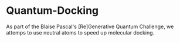 # Quantum-Docking
As part of the Blaise Pascal's [Re]Generative Quantum Challenge, we attemps to use neutral atoms to speed up molecular docking.
